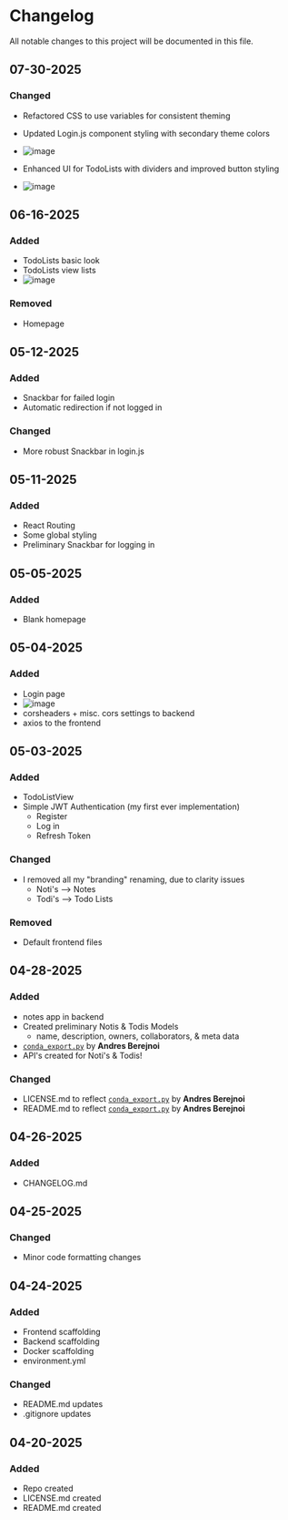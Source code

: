 # Changelog
All notable changes to this project will be documented in this file.


## 07-30-2025
### Changed
- Refactored CSS to use variables for consistent theming
- Updated Login.js component styling with secondary theme colors
- ![image](https://github.com/user-attachments/assets/539fea36-6cee-4bbd-9eb6-d88f92581fba)

- Enhanced UI for TodoLists with dividers and improved button styling
- ![image](https://github.com/user-attachments/assets/5c51836d-4297-4686-958a-684312f98db6)


## 06-16-2025
### Added
- TodoLists basic look
- TodoLists view lists
- ![image](https://github.com/user-attachments/assets/8e749129-03a5-40fe-b632-25106287157d)


### Removed
- Homepage


## 05-12-2025
### Added
- Snackbar for failed login
- Automatic redirection if not logged in

### Changed
- More robust Snackbar in login.js


## 05-11-2025
### Added
- React Routing
- Some global styling
- Preliminary Snackbar for logging in


## 05-05-2025
### Added
- Blank homepage


## 05-04-2025
### Added
- Login page
- ![image](https://github.com/user-attachments/assets/bf9cca23-1da6-4efd-a115-5f20f675b979)
- corsheaders + misc. cors settings to backend
- axios to the frontend


## 05-03-2025
### Added
- TodoListView
- Simple JWT Authentication (my first ever implementation)
    - Register
    - Log in
    - Refresh Token

### Changed
- I removed all my "branding" renaming, due to clarity issues
    - Noti's --> Notes
    - Todi's --> Todo Lists

### Removed
- Default frontend files


## 04-28-2025
### Added
- notes app in backend
- Created preliminary Notis & Todis Models
    - name, description, owners, collaborators, & meta data
- [`conda_export.py`](https://github.com/andresberejnoi/Conda-Tools) by **Andres Berejnoi**
- API's created for Noti's & Todis!

### Changed
- LICENSE.md to reflect [`conda_export.py`](https://github.com/andresberejnoi/Conda-Tools) by **Andres Berejnoi**
- README.md to reflect [`conda_export.py`](https://github.com/andresberejnoi/Conda-Tools) by **Andres Berejnoi**


## 04-26-2025
### Added
- CHANGELOG.md


## 04-25-2025
### Changed
- Minor code formatting changes


## 04-24-2025
### Added
- Frontend scaffolding
- Backend scaffolding
- Docker scaffolding
- environment.yml 

### Changed
- README.md updates
- .gitignore updates


## 04-20-2025
### Added
- Repo created
- LICENSE.md created
- README.md created
